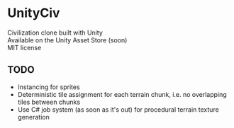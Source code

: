 # UnityCiv
Civilization clone built with Unity  
Available on the Unity Asset Store (soon)  
MIT license  

## TODO
* Instancing for sprites
* Deterministic tile assignment for each terrain chunk, i.e. no overlapping tiles between chunks
* Use C# job system (as soon as it's out) for procedural terrain texture generation